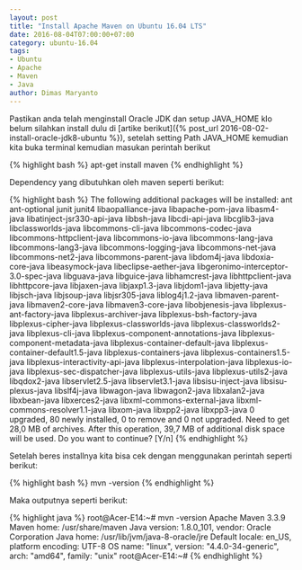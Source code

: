 ```yaml
---
layout: post
title: "Install Apache Maven on Ubuntu 16.04 LTS"
date: 2016-08-04T07:00:00+07:00
category: ubuntu-16.04
tags: 
- Ubuntu
- Apache
- Maven
- Java
author: Dimas Maryanto
---
```



Pastikan anda telah menginstall Oracle JDK dan setup JAVA_HOME klo belum silahkan install dulu di [artike berikut]({% post_url 2016-08-02-install-oracle-jdk8-ubuntu %}), setelah setting Path JAVA_HOME kemudian kita buka terminal kemudian masukan perintah berikut

{% highlight bash %}
apt-get install maven
{% endhighlight %}

Dependency yang dibutuhkan oleh maven seperti berikut:

<!--more-->

{% highlight bash %}
The following additional packages will be installed:
  ant ant-optional junit junit4 libaopalliance-java libapache-pom-java
  libasm4-java libatinject-jsr330-api-java libbsh-java libcdi-api-java
  libcglib3-java libclassworlds-java libcommons-cli-java libcommons-codec-java
  libcommons-httpclient-java libcommons-io-java libcommons-lang-java
  libcommons-lang3-java libcommons-logging-java libcommons-net-java
  libcommons-net2-java libcommons-parent-java libdom4j-java libdoxia-core-java
  libeasymock-java libeclipse-aether-java
  libgeronimo-interceptor-3.0-spec-java libguava-java libguice-java
  libhamcrest-java libhttpclient-java libhttpcore-java libjaxen-java
  libjaxp1.3-java libjdom1-java libjetty-java libjsch-java libjsoup-java
  libjsr305-java liblog4j1.2-java libmaven-parent-java libmaven2-core-java
  libmaven3-core-java libobjenesis-java libplexus-ant-factory-java
  libplexus-archiver-java libplexus-bsh-factory-java libplexus-cipher-java
  libplexus-classworlds-java libplexus-classworlds2-java libplexus-cli-java
  libplexus-component-annotations-java libplexus-component-metadata-java
  libplexus-container-default-java libplexus-container-default1.5-java
  libplexus-containers-java libplexus-containers1.5-java
  libplexus-interactivity-api-java libplexus-interpolation-java
  libplexus-io-java libplexus-sec-dispatcher-java libplexus-utils-java
  libplexus-utils2-java libqdox2-java libservlet2.5-java libservlet3.1-java
  libsisu-inject-java libsisu-plexus-java libslf4j-java libwagon-java
  libwagon2-java libxalan2-java libxbean-java libxerces2-java
  libxml-commons-external-java libxml-commons-resolver1.1-java libxom-java
  libxpp2-java libxpp3-java
0 upgraded, 80 newly installed, 0 to remove and 0 not upgraded.
Need to get 28,0 MB of archives.
After this operation, 39,7 MB of additional disk space will be used.
Do you want to continue? [Y/n]
{% endhighlight %}

Setelah beres installnya kita bisa cek dengan menggunakan perintah seperti berikut:

{% highlight bash %}
mvn -version
{% endhighlight %}

Maka outputnya seperti berikut:

{% highlight java %}
root@Acer-E14:~# mvn -version
Apache Maven 3.3.9
Maven home: /usr/share/maven
Java version: 1.8.0_101, vendor: Oracle Corporation
Java home: /usr/lib/jvm/java-8-oracle/jre
Default locale: en_US, platform encoding: UTF-8
OS name: "linux", version: "4.4.0-34-generic", arch: "amd64", family: "unix"
root@Acer-E14:~#
{% endhighlight %}
